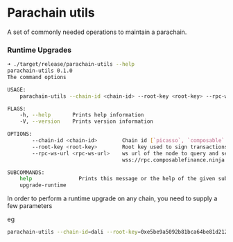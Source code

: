 # Parachain utils

A set of commonly needed operations to maintain a parachain.

### Runtime Upgrades

```bash
➜ ./target/release/parachain-utils --help
parachain-utils 0.1.0
The command options

USAGE:
    parachain-utils --chain-id <chain-id> --root-key <root-key> --rpc-ws-url <rpc-ws-url> <SUBCOMMAND>

FLAGS:
    -h, --help       Prints help information
    -V, --version    Prints version information

OPTIONS:
        --chain-id <chain-id>        Chain id [`picasso`, `composable` or `dali`]
        --root-key <root-key>        Root key used to sign transactions
        --rpc-ws-url <rpc-ws-url>    ws url of the node to query and send extrinsics to eg
                                     wss://rpc.composablefinance.ninja (for dali-rocococ)

SUBCOMMANDS:
    help               Prints this message or the help of the given subcommand(s)
    upgrade-runtime

```

In order to perform a runtime upgrade on any chain, you need to supply a few parameters

eg

```bash
parachain-utils --chain-id=dali --root-key=0xe5be9a5092b81bca64be81d212e7f2f9eba183bb7a90954f7b76361f6edb5c0a --rpc-ws-url=wss://rpc.composablefinance.ninja upgrade-runtime --path=./dali_runtime.compact.compressed.wasm
```

